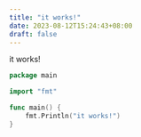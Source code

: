 ```yaml
---
title: "it works!"
date: 2023-08-12T15:24:43+08:00
draft: false
---
```

it works!
```go
package main

import "fmt"

func main() {
    fmt.Println("it works!")
}
```